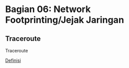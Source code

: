 # Bagian 06: Network Footprinting/Jejak Jaringan

## Traceroute

Traceroute

[Definisi](../definitions/definitions_T.md#traceroute)
